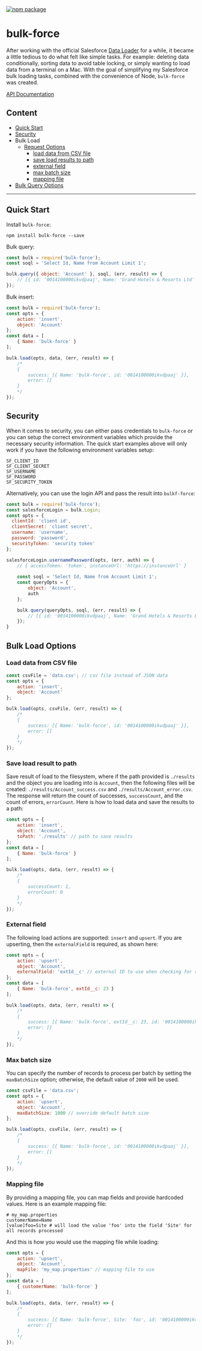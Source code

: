 [![npm package](https://nodei.co/npm/bulk-force.png?downloads=true&downloadRank=true&stars=true)](https://nodei.co/npm/bulk-force/)

# bulk-force

After working with the official Salesforce [Data Loader](https://developer.salesforce.com/page/Data_Loader) for a while, it became a little tedious to do what felt like simple tasks. For example: deleting data conditionally, sorting data to avoid table locking, or simply wanting to load data from a terminal on a Mac. With the goal of simplifying my Salesforce bulk loading tasks, combined with the convenience of Node, `bulk-force` was created.

[API Documentation](https://rollerb.github.io/bulk-force)

## Content

* [Quick Start](#quick-start)
* [Security](#security)
* Bulk Load
  * [Request Options](#bulk-load-options)
    * [load data from CSV file](#load-data-from-csv-file)
    * [save load results to path](#save-load-result-to-path)
    * [external field](#external-field)
    * [max batch size](#max-batch-size)
    * [mapping file](#mapping-file)
* [Bulk Query Options](#bulk-query-options)

---

## Quick Start

Install `bulk-force`:
```
npm install bulk-force --save
```

Bulk query:
```javascript
const bulk = require('bulk-force');
const soql = 'Select Id, Name from Account Limit 1';

bulk.query({ object: 'Account' }, soql, (err, result) => {
	// [{ id: '0014100000ikvdpaaj', Name: 'Grand Hotels & Resorts Ltd' }]
});
```

Bulk insert:
```javascript
const bulk = require('bulk-force');
const opts = {
	action: 'insert',
    object: 'Account'
};
const data = [
	{ Name: 'bulk-force' }
];

bulk.load(opts, data, (err, result) => {
	/* 
    {
		success: [{ Name: 'bulk-force', id: '0014100000ikvdpaaj' }],
        error: []
    }
    */
});
```

## Security

When it comes to security, you can either pass credentials to `bulk-force` or you can setup the correct environment variables which provide the necessary security information. The quick start examples above will only work if you have the following environment variables setup:

```
SF_CLIENT_ID
SF_CLIENT_SECRET
SF_USERNAME
SF_PASSWORD
SF_SECURITY_TOKEN
```

Alternatively, you can use the login API and pass the result into `bulkf-force`:

```javascript
const bulk = require('bulk-force');
const salesforceLogin = bulk.Login;
const opts = {
  clientId: 'client id',
  clientSecret: 'client secret',
  username: 'username',
  password: 'password',
  securityToken: 'security token'
};    

salesforceLogin.usernamePassword(opts, (err, auth) => {
	// { accessToken: 'token', instanceUrl: 'https://instanceUrl' }
    
    const soql = 'Select Id, Name from Account Limit 1';
    const queryOpts = {
    	object: 'Account',
        auth
    };

    bulk.query(queryOpts, soql, (err, result) => {
        // [{ id: '0014100000ikvdpaaj', Name: 'Grand Hotels & Resorts Ltd' }]
    });    
}
```


## Bulk Load Options

### Load data from CSV file


```javascript
const csvFile = 'data.csv'; // csv file instead of JSON data
const opts = {
	action: 'insert',
    object: 'Account'
};

bulk.load(opts, csvFile, (err, result) => {
	/* 
    {
		success: [{ Name: 'bulk-force', id: '0014100000ikvdpaaj' }],
        error: []
    }
    */
});
```

### Save load result to path

Save result of load to the filesystem, where if the path provided is `./results` and the object you are loading into is `Account`, then the following files will be created: `./results/Account_success.csv` and `./results/Account_error.csv`. The response will return the count of successes, `successCount`, and the count of errors, `errorCount`. Here is how to load data and save the results to a path:

```javascript
const opts = {
	action: 'insert',
    object: 'Account',
    toPath: './results' // path to save results
};
const data = [
	{ Name: 'bulk-force' }
];

bulk.load(opts, data, (err, result) => {
	/*
    {
    	successCount: 1,
        errorCount: 0
    }
    */
});
```

### External field

The following load actions are supported: `insert` and `upsert`. If you are upserting, then the `externalField` is required, as shown here:

```javascript
const opts = {
	action: 'upsert',
    object: 'Account',
    externalField: 'extId__c' // external ID to use when checking for record uniqueness
};
const data = [
	{ Name: 'bulk-force', extId__c: 23 }
];

bulk.load(opts, data, (err, result) => {
	/* 
    {
		success: [{ Name: 'bulk-force', extId__c: 23, id: '0014100000ikvdpaaj' }],
        error: []
    }
    */
});
```

### Max batch size

You can specify the number of records to process per batch by setting the `maxBatchSize` option; otherwise, the default value of `2000` will be used.

```javascript
const csvFile = 'data.csv';
const opts = {
	action: 'upsert',
    object: 'Account',
    maxBatchSize: 1000 // override default batch size
};

bulk.load(opts, csvFile, (err, result) => {
	/* 
    {
		success: [{ Name: 'bulk-force', id: '0014100000ikvdpaaj' }],
        error: []
    }
    */
});
```

### Mapping file

By providing a mapping file, you can map fields and provide hardcoded values. Here is an example mapping file:

```properties
# my_map.properties
customerName=Name
[value]foo=Site # will load the value 'foo' into the field 'Site' for all records processed
```

And this is how you would use the mapping file while loading:

```javascript
const opts = {
	action: 'upsert',
    object: 'Account',
    mapFile: 'my_map.properties' // mapping file to use
};
const data = [
	{ customerName: 'bulk-force' }
];

bulk.load(opts, data, (err, result) => {
	/* 
    {
		success: [{ Name: 'bulk-force', Site: 'foo', id: '0014100000ikvdpaaj' }],
        error: []
    }
    */
});
```

